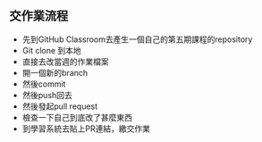 ## 交作業流程

- 先到GitHub Classroom去產生一個自己的第五期課程的repository
- Git clone 到本地
- 直接去改當週的作業檔案
- 開一個新的branch
- 然後commit
- 然後push回去
- 然後發起pull request
- 檢查一下自己到底改了甚麼東西
- 到學習系統去貼上PR連結，繳交作業